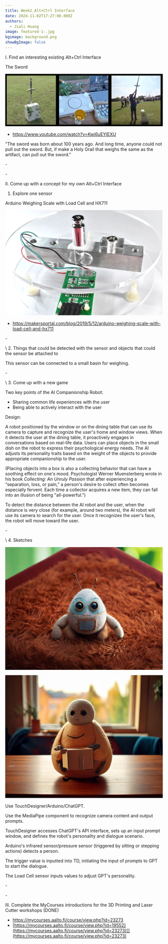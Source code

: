 ```yaml
---
title: Week2_Alt+Ctrl Interface
date: 2024-11-02T17:27:00.000Z
authors:
  - Jiali Huang
image: featured-1-.jpg
bgimage: background.png
showBgImage: false
---
```

I. Find an interesting existing Alt+Ctrl Interface

The Sword

![1](1.png)

* <https://www.youtube.com/watch?v=Kwi6uEYIEXU>

"The sword was born about 100 years ago. And long time, anyone could not pull out the sword. But, if make a Holy Grail that weighs the same as the artifact, can pull out the sword."

\-

\-[](https://www.youtube.com/watch?v=Kwi6uEYIEXU)[](https://www.youtube.com/watch?v=Kwi6uEYIEXU)[](https://www.youtube.com/watch?v=Kwi6uEYIEXU)

[](https://www.youtube.com/watch?v=Kwi6uEYIEXU)II. Come up with a concept for my own Alt+Ctrl Interface

1. Explore one sensor

Arduino Weighing Scale with Load Cell and HX711[](https://makersportal.com/blog/2019/5/12/arduino-weighing-scale-with-load-cell-and-hx711)[](https://makersportal.com/blog/2019/5/12/arduino-weighing-scale-with-load-cell-and-hx711)

![2](2.png)

* <https://makersportal.com/blog/2019/5/12/arduino-weighing-scale-with-load-cell-and-hx711>[](https://makersportal.com/blog/2019/5/12/arduino-weighing-scale-with-load-cell-and-hx711)

\-

\    2. Things that could be detected with the sensor and objects that could the sensor be attached to

This sensor can be connected to a small basin for weighing.

\-

\    3. Come up with a new game

Two key points of the AI Companionship Robot: 

* Sharing common life experiences with the user
* Being able to actively interact with the user

Design: 

A robot positioned by the window or on the dining table that can use its camera to capture and recognize the user's home and window views. When it detects the user at the dining table, it proactively engages in conversations based on real-life data. Users can place objects in the small dish on the robot to express their psychological energy needs. The AI adjusts its personality traits based on the weight of the objects to provide appropriate companionship to the user.

(Placing objects into a box is also a collecting behavior that can have a soothing effect on one's mood. Psychologist Werner Muensterberg wrote in his book *Collecting: An Unruly Passion* that after experiencing a “separation, loss, or pain,” a person's desire to collect often becomes especially fervent. Each time a collector acquires a new item, they can fall into an illusion of being "all-powerful.")

To detect the distance between the AI robot and the user, when the distance is very close (for example, around two meters), the AI robot will use its camera to search for the user. Once it recognizes the user's face, the robot will move toward the user.

\-

\    4. Sketches

![5](5.png)

![4](4.png)

Use TouchDesigner/Arduino/ChatGPT.

Use the MediaPipe component to recognize camera content and output prompts.

TouchDesigner accesses ChatGPT's API interface, sets up an input prompt window, and defines the robot's personality and dialogue scenario.

Arduino's infrared sensor/pressure sensor (triggered by sitting or stepping actions) detects a person.

The trigger value is inputted into TD, initiating the input of prompts to GPT to start the dialogue.

The Load Cell sensor inputs values to adjust GPT's personality.

\-

\-

III. Complete the MyCourses introductions for the 3D Printing and Laser Cutter workshops (DONE)

* <https://mycourses.aalto.fi/course/view.php?id=23273>
* [https://mycourses.aalto.fi/course/view.php?id=19552](https://mycourses.aalto.fi/course/view.php?id=23273)[](https://mycourses.aalto.fi/course/view.php?id=23273)
